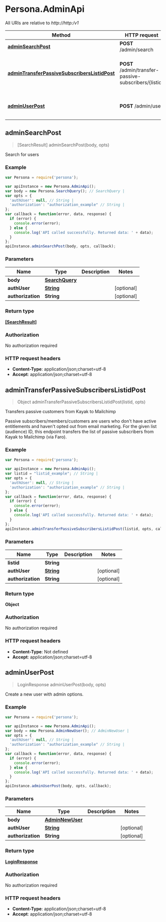 # Persona.AdminApi

All URIs are relative to *http://http:/v1*

Method | HTTP request | Description
------------- | ------------- | -------------
[**adminSearchPost**](AdminApi.md#adminSearchPost) | **POST** /admin/search | Search for users
[**adminTransferPassiveSubscribersListidPost**](AdminApi.md#adminTransferPassiveSubscribersListidPost) | **POST** /admin/transfer-passive-subscribers/{listid} | Transfers passive customers from Kayak to Mailchimp
[**adminUserPost**](AdminApi.md#adminUserPost) | **POST** /admin/user | Create a new user with admin options.



## adminSearchPost

> [SearchResult] adminSearchPost(body, opts)

Search for users

### Example

```javascript
var Persona = require('persona');

var apiInstance = new Persona.AdminApi();
var body = new Persona.SearchQuery(); // SearchQuery | 
var opts = {
  'authUser': null, // String | 
  'authorization': "authorization_example" // String | 
};
var callback = function(error, data, response) {
  if (error) {
    console.error(error);
  } else {
    console.log('API called successfully. Returned data: ' + data);
  }
};
apiInstance.adminSearchPost(body, opts, callback);
```

### Parameters



Name | Type | Description  | Notes
------------- | ------------- | ------------- | -------------
 **body** | [**SearchQuery**](SearchQuery.md)|  | 
 **authUser** | [**String**](.md)|  | [optional] 
 **authorization** | **String**|  | [optional] 

### Return type

[**[SearchResult]**](SearchResult.md)

### Authorization

No authorization required

### HTTP request headers

- **Content-Type**: application/json;charset=utf-8
- **Accept**: application/json;charset=utf-8


## adminTransferPassiveSubscribersListidPost

> Object adminTransferPassiveSubscribersListidPost(listid, opts)

Transfers passive customers from Kayak to Mailchimp

Passive subscribers/members/customers are users who don&#39;t have active entitlements and haven&#39;t opted out from email marketing. For the given list (audience) ID, this endpoint transfers the list of passive subscribers from Kayak to Mailchimp (via Faro).

### Example

```javascript
var Persona = require('persona');

var apiInstance = new Persona.AdminApi();
var listid = "listid_example"; // String | 
var opts = {
  'authUser': null, // String | 
  'authorization': "authorization_example" // String | 
};
var callback = function(error, data, response) {
  if (error) {
    console.error(error);
  } else {
    console.log('API called successfully. Returned data: ' + data);
  }
};
apiInstance.adminTransferPassiveSubscribersListidPost(listid, opts, callback);
```

### Parameters



Name | Type | Description  | Notes
------------- | ------------- | ------------- | -------------
 **listid** | **String**|  | 
 **authUser** | [**String**](.md)|  | [optional] 
 **authorization** | **String**|  | [optional] 

### Return type

**Object**

### Authorization

No authorization required

### HTTP request headers

- **Content-Type**: Not defined
- **Accept**: application/json;charset=utf-8


## adminUserPost

> LoginResponse adminUserPost(body, opts)

Create a new user with admin options.

### Example

```javascript
var Persona = require('persona');

var apiInstance = new Persona.AdminApi();
var body = new Persona.AdminNewUser(); // AdminNewUser | 
var opts = {
  'authUser': null, // String | 
  'authorization': "authorization_example" // String | 
};
var callback = function(error, data, response) {
  if (error) {
    console.error(error);
  } else {
    console.log('API called successfully. Returned data: ' + data);
  }
};
apiInstance.adminUserPost(body, opts, callback);
```

### Parameters



Name | Type | Description  | Notes
------------- | ------------- | ------------- | -------------
 **body** | [**AdminNewUser**](AdminNewUser.md)|  | 
 **authUser** | [**String**](.md)|  | [optional] 
 **authorization** | **String**|  | [optional] 

### Return type

[**LoginResponse**](LoginResponse.md)

### Authorization

No authorization required

### HTTP request headers

- **Content-Type**: application/json;charset=utf-8
- **Accept**: application/json;charset=utf-8

